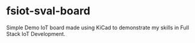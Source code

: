 # fsiot-sval-board
Simple Demo IoT board made using KiCad to demonstrate my skills in Full Stack IoT Development.
